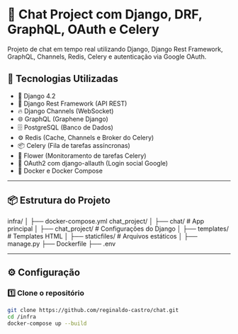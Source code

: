# 💬 Chat Project com Django, DRF, GraphQL, OAuth e Celery

Projeto de chat em tempo real utilizando Django, Django Rest Framework, GraphQL, Channels, Redis, Celery e autenticação via Google OAuth.

## 🚀 Tecnologias Utilizadas

- 🐍 Django 4.2
- 🔗 Django Rest Framework (API REST)
- 🔥 Django Channels (WebSocket)
- 🌐 GraphQL (Graphene Django)
- 🗄️ PostgreSQL (Banco de Dados)
- ⚙️ Redis (Cache, Channels e Broker do Celery)
- 📦 Celery (Fila de tarefas assíncronas)
- 🌼 Flower (Monitoramento de tarefas Celery)
- 🔑 OAuth2 com django-allauth (Login social Google)
- 🐳 Docker e Docker Compose

---

## 📦 Estrutura do Projeto

infra/
│ ├── docker-compose.yml
chat_project/
│ ├── chat/ # App principal
│ ├── chat_project/ # Configurações do Django
│ ├── templates/ # Templates HTML
│ ├── staticfiles/ # Arquivos estáticos
│ ├── manage.py
├── Dockerfile
├── .env


---

## ⚙️ Configuração

### 1️⃣ Clone o repositório

```bash
git clone https://github.com/reginaldo-castro/chat.git
cd /infra
docker-compose up --build

